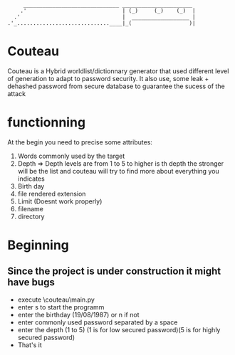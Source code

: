 ```
     ______________________________ ______________________
    .'                              | (_)     (_)    (_)  |
  .'                                |  __________________ |
.'_.............................____|_(                  )|

``` 

# Couteau
Couteau is a Hybrid worldlist/dictionnary generator that used different level of generation to adapt to password security.
It also use, some leak + dehashed password  from secure database to guarantee the sucess of the attack




# functionning
At the begin you need to precise some attributes: 

1. Words commonly used by the target
1. Depth => Depth levels are from 1 to 5 to higher is th depth the stronger will be the list and couteau will try to find more about everything you indicates
1. Birth day
1. file rendered extension
1. Limit (Doesnt work properly)
1. filename
1. directory




# Beginning
## Since the project is under construction it might have bugs
- execute \couteau\main.py
- enter s to start the programm
- enter the birthday (19/08/1987) or n if not
- enter commonly used password separated by a space
- enter the depth (1 to 5) (1 is for low secured password)(5 is for highly secured password)
- That's it

